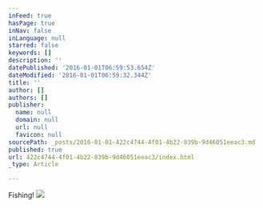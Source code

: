 ```yaml
---
inFeed: true
hasPage: true
inNav: false
inLanguage: null
starred: false
keywords: []
description: ''
datePublished: '2016-01-01T06:59:53.654Z'
dateModified: '2016-01-01T06:59:32.344Z'
title: ''
author: []
authors: []
publisher:
  name: null
  domain: null
  url: null
  favicon: null
sourcePath: _posts/2016-01-01-422c4744-4f01-4b22-839b-9d46051eeac3.md
published: true
url: 422c4744-4f01-4b22-839b-9d46051eeac3/index.html
_type: Article

---
```

Fishing!
![](https://the-grid-user-content.s3-us-west-2.amazonaws.com/695f0d5e-993f-4072-8b1a-26419bac0987.jpg)